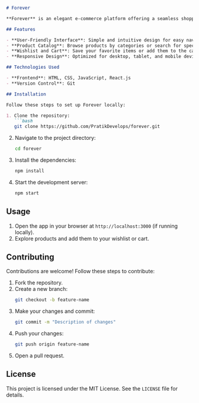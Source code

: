 

```markdown
# Forever

**Forever** is an elegant e-commerce platform offering a seamless shopping experience with a wide range of products. Shop with ease, add items to your cart, and enjoy secure transactions.

## Features

- **User-Friendly Interface**: Simple and intuitive design for easy navigation.
- **Product Catalog**: Browse products by categories or search for specific items.
- **Wishlist and Cart**: Save your favorite items or add them to the cart.
- **Responsive Design**: Optimized for desktop, tablet, and mobile devices.

## Technologies Used

- **Frontend**: HTML, CSS, JavaScript, React.js
- **Version Control**: Git

## Installation

Follow these steps to set up Forever locally:

1. Clone the repository:
   ```bash
   git clone https://github.com/PratikDevelops/forever.git
   ```
2. Navigate to the project directory:
   ```bash
   cd forever
   ```
3. Install the dependencies:
   ```bash
   npm install
   ```
4. Start the development server:
   ```bash
   npm start
   ```

## Usage

1. Open the app in your browser at `http://localhost:3000` (if running locally).
2. Explore products and add them to your wishlist or cart.

## Contributing

Contributions are welcome! Follow these steps to contribute:

1. Fork the repository.
2. Create a new branch:
   ```bash
   git checkout -b feature-name
   ```
3. Make your changes and commit:
   ```bash
   git commit -m "Description of changes"
   ```
4. Push your changes:
   ```bash
   git push origin feature-name
   ```
5. Open a pull request.

## License

This project is licensed under the MIT License. See the `LICENSE` file for details.
 
